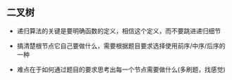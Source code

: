 ## 二叉树
- 递归算法的关键是要明确函数的定义，相信这个定义，而不要跳进递归细节

- 搞清楚根节点它自己要做什么，需要根据题目要求选择使用前序/中序/后序的一种

- 难点在于如何通过题目的要求思考出每一个节点需要做什么(多刷题，找感觉)


